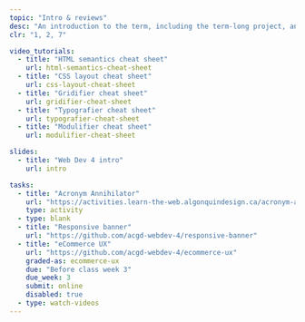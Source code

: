 ```yaml
---
topic: "Intro & reviews"
desc: "An introduction to the term, including the term-long project, and a simple, quick review."
clr: "1, 2, 7"

video_tutorials:
  - title: "HTML semantics cheat sheet"
    url: html-semantics-cheat-sheet
  - title: "CSS layout cheat sheet"
    url: css-layout-cheat-sheet
  - title: "Gridifier cheat sheet"
    url: gridifier-cheat-sheet
  - title: "Typografier cheat sheet"
    url: typografier-cheat-sheet
  - title: "Modulifier cheat sheet"
    url: modulifier-cheat-sheet

slides:
  - title: "Web Dev 4 intro"
    url: intro

tasks:
  - title: "Acronym Annihilator"
    url: "https://activities.learn-the-web.algonquindesign.ca/acronym-annihilator/"
    type: activity
  - type: blank
  - title: "Responsive banner"
    url: "https://github.com/acgd-webdev-4/responsive-banner"
  - title: "eCommerce UX"
    url: "https://github.com/acgd-webdev-4/ecommerce-ux"
    graded-as: ecommerce-ux
    due: "Before class week 3"
    due_week: 3
    submit: online
    disabled: true
  - type: watch-videos
---
```

